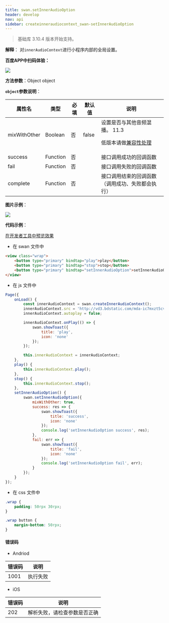 ```yaml
---
title: swan.setInnerAudioOption
header: develop
nav: api
sidebar: createinneraudiocontext_swan-setInnerAudioOption
---
```





> 基础库 3.10.4 版本开始支持。

**解释**： 对`innerAudioContext`进行小程序内部的全局设置。


**百度APP中扫码体验：**

<img src="https://b.bdstatic.com/miniapp/assets/images/doc_demo/fragment_setInnerAudioOption.png"  class="demo-qrcode-image" />

**方法参数**：Object object

**`object`参数说明**：

|属性名 |类型  |必填 | 默认值 |说明|
|---- | ---- | ---- | ----|----|
|mixWithOther |Boolean | 否 | false |设置是否与其他音频混播。 11.3 <p>低版本请做<a href="https://smartprogram.baidu.com/docs/develop/swan/compatibility/">兼容性处理</a>|
|success  | Function |否 | | 接口调用成功的回调函数| 
|fail  | Function |否|| 接口调用失败的回调函数| 
|complete  | Function |否 | | 接口调用结束的回调函数（调用成功、失败都会执行）|  

**图片示例**：

<div class="m-doc-custom-examples">
    <div class="m-doc-custom-examples-correct">
        <img src="https://b.bdstatic.com/miniapp/image/setInnerAudioOption.gif">
    </div>
    <div class="m-doc-custom-examples-correct">
        <img src=" ">
    </div>
    <div class="m-doc-custom-examples-correct">
        <img src=" ">
    </div>     
</div>

**代码示例**：

<a href="swanide://fragment/e62fbe5e8485bfb6dc130933ada570781556535988468" title="在开发者工具中预览效果" target="_self">在开发者工具中预览效果</a>

* 在 swan 文件中

```html
<view class="wrap">
    <button type="primary" bindtap="play">play</button>
    <button type="primary" bindtap="stop">stop</button>
    <button type="primary" bindtap="setInnerAudioOption">setInnerAudioOption</button>
</view>
```
* 在 js 文件中

```javascript
Page({
    onLoad() {
        const innerAudioContext = swan.createInnerAudioContext();
        innerAudioContext.src = 'http://vd3.bdstatic.com/mda-ic7mxzt5cvz6f4y5/mda-ic7mxzt5cvz6f4y5.mp3';
        innerAudioContext.autoplay = false;

        innerAudioContext.onPlay(() => {
            swan.showToast({
                title: 'play',
                icon: 'none'
            });
        });

        this.innerAudioContext = innerAudioContext;
    },
    play() {
        this.innerAudioContext.play();
    },
    stop() {
        this.innerAudioContext.stop();
    },
    setInnerAudioOption() {
        swan.setInnerAudioOption({
            mixWithOther: true,
            success: res => {
                swan.showToast({
                    title: 'success',
                    icon: 'none'
                });
                console.log('setInnerAudioOption success', res);
            },
            fail: err => {
                swan.showToast({
                    title: 'fail',
                    icon: 'none'
                });
                console.log('setInnerAudioOption fail', err);
            }
        });
    }
});
```

* 在 css 文件中

``` css
.wrap {
    padding: 50rpx 30rpx;
}

.wrap button {
    margin-bottom: 50rpx;
}

```

#### 错误码

* Andriod

|错误码|说明|
|--|--|
|1001|执行失败  |

* iOS

|错误码|说明|
|--|--|
|202|解析失败，请检查参数是否正确      |